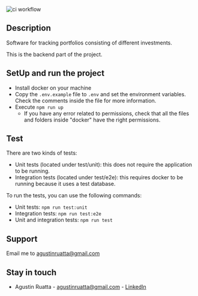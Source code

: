 ![ci workflow](https://github.com/agustinruatta/fytech/actions/workflows/ci.yml/badge.svg)

## Description

Software for tracking portfolios consisting of different investments.

This is the backend part of the project.

## SetUp and run the project
- Install docker on your machine
- Copy the `.env.example` file to `.env` and set the environment variables. Check the comments inside the file for more information.
- Execute `npm run up`
  - If you have any error related to permissions, check that all the files and folders inside "docker" have the right permissions.

## Test
There are two kinds of tests: 
- Unit tests (located under test/unit): this does not require the application to be running.
- Integration tests (located under test/e2e): this requires docker to be running because it uses a test database.

To run the tests, you can use the following commands:
- Unit tests: `npm run test:unit`
- Integration tests: `npm run test:e2e`
- Unit and integration tests: `npm run test`

## Support

Email me to [agustinruatta@gmail.com](mailto:agustinruatta@gmail.com)

## Stay in touch

- Agustin Ruatta - [agustinruatta@gmail.com](mailto:agustinruatta@gmail.com) - [LinkedIn](https://www.linkedin.com/in/agustinruatta/)
